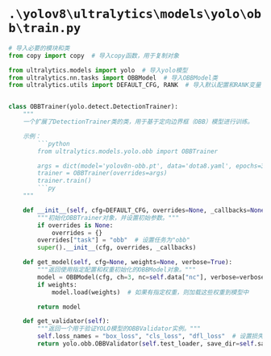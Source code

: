 # `.\yolov8\ultralytics\models\yolo\obb\train.py`

```py
# 导入必要的模块和类
from copy import copy  # 导入copy函数，用于复制对象

from ultralytics.models import yolo  # 导入yolo模型
from ultralytics.nn.tasks import OBBModel  # 导入OBBModel类
from ultralytics.utils import DEFAULT_CFG, RANK  # 导入默认配置和RANK变量


class OBBTrainer(yolo.detect.DetectionTrainer):
    """
    一个扩展了DetectionTrainer类的类，用于基于定向边界框（OBB）模型进行训练。

    示例：
        ```python
        from ultralytics.models.yolo.obb import OBBTrainer

        args = dict(model='yolov8n-obb.pt', data='dota8.yaml', epochs=3)
        trainer = OBBTrainer(overrides=args)
        trainer.train()
        ```py
    """

    def __init__(self, cfg=DEFAULT_CFG, overrides=None, _callbacks=None):
        """初始化OBBTrainer对象，并设置初始参数。"""
        if overrides is None:
            overrides = {}
        overrides["task"] = "obb"  # 设置任务为"obb"
        super().__init__(cfg, overrides, _callbacks)

    def get_model(self, cfg=None, weights=None, verbose=True):
        """返回使用指定配置和权重初始化的OBBModel对象。"""
        model = OBBModel(cfg, ch=3, nc=self.data["nc"], verbose=verbose and RANK == -1)
        if weights:
            model.load(weights)  # 如果有指定权重，则加载这些权重到模型中

        return model

    def get_validator(self):
        """返回一个用于验证YOLO模型的OBBValidator实例。"""
        self.loss_names = "box_loss", "cls_loss", "dfl_loss"  # 设置损失名称
        return yolo.obb.OBBValidator(self.test_loader, save_dir=self.save_dir, args=copy(self.args))
```
